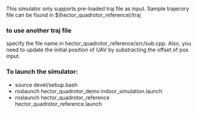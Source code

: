 This simulator only supports pre-loaded traj file as input. Sample trajecory file can be found in $(hector_quadrotor_reference)/traj

### to use another traj file
specify the file name in hector_quadrotor_reference/src/sub.cpp.
Also, you need to update  the initial position of UAV by substracting the offset of pos input.

### To launch the simulator:
- source devel/sebup.bash
- roslaunch hector_quadrotor_demo indoor_simulation.launch
- roslaunch hector_quadrotor_reference hector_quadrotor_reference.launch



